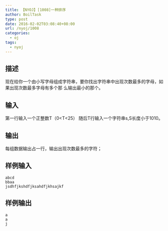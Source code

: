 ```yaml
---
title: 【NYOJ】[1008]一种排序
author: BoilTask
type: post
date: 2016-02-02T03:08:40+08:00
url: /nyoj/1008
categories:
  - oj
tags:
  - nyoj
---
```


## 描述

现在给你一个由小写字母组成字符串，要你找出字符串中出现次数最多的字母，如果出现次数最多字母有多个那
么输出最小的那个。

## 输入

第一行输入一个正整数T（0<T<25）
随后T行输入一个字符串s,S长度小于1010。
## 输出

每组数据输出占一行，输出出现次数最多的字符；

## 样例输入

```
abcd
bbaa
jsdhfjkshdfjksahdfjkhsajkf
```

## 样例输出

```
a
a
j
```
